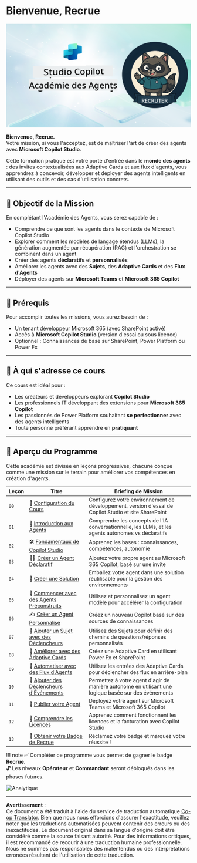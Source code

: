 <!--
CO_OP_TRANSLATOR_METADATA:
{
  "original_hash": "8b5ecad9d5d073ea3f4c2b844e80f2e5",
  "translation_date": "2025-10-17T18:53:03+00:00",
  "source_file": "docs/recruit/README.md",
  "language_code": "fr"
}
-->
# Bienvenue, Recrue

![Recrue de l'Académie des Agents Copilot Studio](../../../../translated_images/mcs-agent-academy-recruit-banner.f01c323f046afa313523de9d6da40d3774cc0fc0d1a4bf66e2ea0568b31b960c.fr.png)

**Bienvenue, Recrue.**  
Votre mission, si vous l'acceptez, est de maîtriser l'art de créer des agents avec **Microsoft Copilot Studio**.

Cette formation pratique est votre porte d'entrée dans le **monde des agents** : des invites contextualisées aux Adaptive Cards et aux flux d'agents, vous apprendrez à concevoir, développer et déployer des agents intelligents en utilisant des outils et des cas d'utilisation concrets.

---

## 🎯 Objectif de la Mission

En complétant l'Académie des Agents, vous serez capable de :

- Comprendre ce que sont les agents dans le contexte de Microsoft Copilot Studio
- Explorer comment les modèles de langage étendus (LLMs), la génération augmentée par récupération (RAG) et l'orchestration se combinent dans un agent
- Créer des agents **déclaratifs** et **personnalisés**
- Améliorer les agents avec des **Sujets**, des **Adaptive Cards** et des **Flux d'Agents**
- Déployer des agents sur **Microsoft Teams** et **Microsoft 365 Copilot**

---

## 🧪 Prérequis

Pour accomplir toutes les missions, vous aurez besoin de :

- Un tenant développeur Microsoft 365 (avec SharePoint activé)
- Accès à **Microsoft Copilot Studio** (version d'essai ou sous licence)
- Optionnel : Connaissances de base sur SharePoint, Power Platform ou Power Fx

---

## 🧬 À qui s'adresse ce cours

Ce cours est idéal pour :

- Les créateurs et développeurs explorant **Copilot Studio**
- Les professionnels IT développant des extensions pour **Microsoft 365 Copilot**
- Les passionnés de Power Platform souhaitant **se perfectionner** avec des agents intelligents
- Toute personne préférant apprendre en **pratiquant**

---

## 🧭 Aperçu du Programme

Cette académie est divisée en leçons progressives, chacune conçue comme une mission sur le terrain pour améliorer vos compétences en création d'agents.

| Leçon | Titre | Briefing de Mission |
|-------|-------|---------------------|
| `00` | 🧰 [Configuration du Cours](./00-course-setup/README.md) | Configurez votre environnement de développement, version d'essai de Copilot Studio et site SharePoint |
| `01` | 🧠 [Introduction aux Agents](./01-introduction-to-agents/README.md) | Comprendre les concepts de l'IA conversationnelle, les LLMs, et les agents autonomes vs déclaratifs |
| `02` | 🛠️ [Fondamentaux de Copilot Studio](./02-copilot-studio-fundamentals/README.md) | Apprenez les bases : connaissances, compétences, autonomie |
| `03` | 👩‍💻 [Créer un Agent Déclaratif](./03-create-a-declarative-agent-for-M365Copilot/README.md) | Ajoutez votre propre agent au Microsoft 365 Copilot, basé sur une invite |
| `04` | 🧩 [Créer une Solution](./04-creating-a-solution/README.md) | Emballez votre agent dans une solution réutilisable pour la gestion des environnements |
| `05` | 🚀 [Commencer avec des Agents Préconstruits](./05-using-prebuilt-agents/README.md) | Utilisez et personnalisez un agent modèle pour accélérer la configuration |
| `06` | ✍️ [Créer un Agent Personnalisé](./06-create-agent-from-conversation/README.md) | Créez un nouveau Copilot basé sur des sources de connaissances |
| `07` | 🧠 [Ajouter un Sujet avec des Déclencheurs](./07-add-new-topic-with-trigger/README.md) | Utilisez des Sujets pour définir des chemins de questions/réponses personnalisés |
| `08` | 🪪 [Améliorer avec des Adaptive Cards](./08-add-adaptive-card/README.md) | Créez une Adaptive Card en utilisant Power Fx et SharePoint |
| `09` | 🔁 [Automatiser avec des Flux d'Agents](./09-add-an-agent-flow/README.md) | Utilisez les entrées des Adaptive Cards pour déclencher des flux en arrière-plan |
| `10` | 🧭 [Ajouter des Déclencheurs d'Événements](./10-add-event-triggers/README.md) | Permettez à votre agent d'agir de manière autonome en utilisant une logique basée sur des événements |
| `11` | 📢 [Publier votre Agent](./11-publish-your-agent/README.md) | Déployez votre agent sur Microsoft Teams et Microsoft 365 Copilot |
| `12` | 🪪 [Comprendre les Licences](./12-understanding-licensing/README.md) | Apprenez comment fonctionnent les licences et la facturation avec Copilot Studio |
| `13` | 🚨 [Obtenir votre Badge de Recrue](./course-completion-badges-recruit/README.md) | Réclamez votre badge et marquez votre réussite ! |

!!! note
    ✅ Compléter ce programme vous permet de gagner le badge **Recrue**.  
    🔓 Les niveaux **Opérateur** et **Commandant** seront débloqués dans les phases futures.

<!-- markdownlint-disable-next-line MD033 -->
<img src="https://m365-visitor-stats.azurewebsites.net/agent-academy/recruit" alt="Analytique" />

---

**Avertissement** :  
Ce document a été traduit à l'aide du service de traduction automatique [Co-op Translator](https://github.com/Azure/co-op-translator). Bien que nous nous efforcions d'assurer l'exactitude, veuillez noter que les traductions automatisées peuvent contenir des erreurs ou des inexactitudes. Le document original dans sa langue d'origine doit être considéré comme la source faisant autorité. Pour des informations critiques, il est recommandé de recourir à une traduction humaine professionnelle. Nous ne sommes pas responsables des malentendus ou des interprétations erronées résultant de l'utilisation de cette traduction.